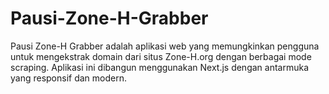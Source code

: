 # Pausi-Zone-H-Grabber
Pausi Zone-H Grabber adalah aplikasi web yang memungkinkan pengguna untuk mengekstrak domain dari situs Zone-H.org dengan berbagai mode scraping. Aplikasi ini dibangun menggunakan Next.js dengan antarmuka yang responsif dan modern.
